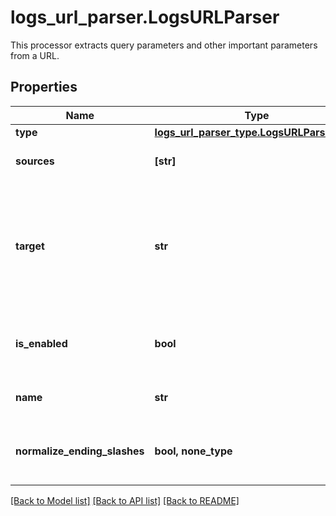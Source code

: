 # logs_url_parser.LogsURLParser

This processor extracts query parameters and other important parameters from a URL.
## Properties
Name | Type | Description | Notes
------------ | ------------- | ------------- | -------------
**type** | [**logs_url_parser_type.LogsURLParserType**](LogsURLParserType.md) |  | 
**sources** | **[str]** | Array of source attributes. | defaults to ["http.url"]
**target** | **str** | Name of the parent attribute that contains all the extracted details from the &#x60;sources&#x60;. | defaults to 'http.url_details'
**is_enabled** | **bool** | Whether or not the processor is enabled. | [optional]  if omitted the server will use the default value of False
**name** | **str** | Name of the processor. | [optional] 
**normalize_ending_slashes** | **bool, none_type** | Normalize the ending slashes or not. | [optional]  if omitted the server will use the default value of False

[[Back to Model list]](README.md#documentation-for-models) [[Back to API list]](README.md#documentation-for-api-endpoints) [[Back to README]](README.md)


